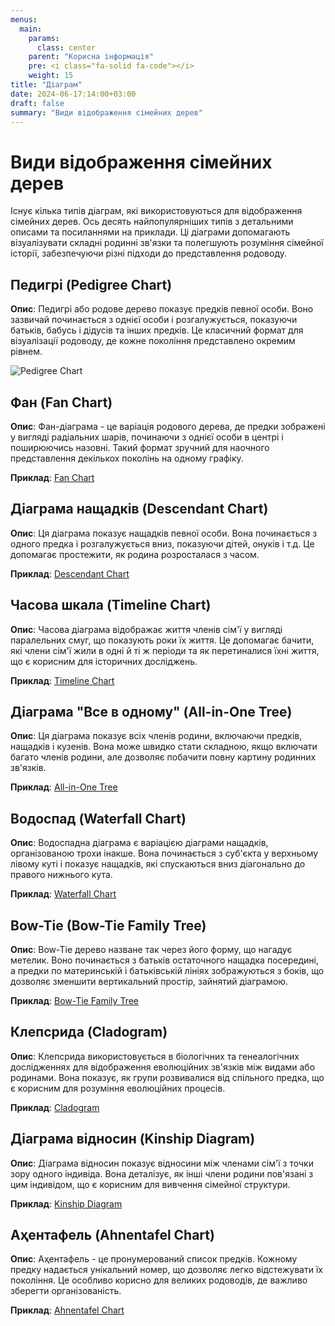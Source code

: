 ```yaml
---
menus:
  main:
    params:
      class: center
    parent: "Корисна інформація"
    pre: <i class="fa-solid fa-code"></i>
    weight: 15
title: "Діаграм"
date: 2024-06-17:14:00+03:00
draft: false
summary: "Види відображення сімейних дерев"
---
```


# Види відображення сімейних дерев

Існує кілька типів діаграм, які використовуються для відображення сімейних дерев. Ось десять найпопулярніших типів з детальними описами та посиланнями на приклади. Ці діаграми допомагають візуалізувати складні родинні зв'язки та полегшують розуміння сімейної історії, забезпечуючи різні підходи до представлення родоводу.

## Педигрі (Pedigree Chart)

**Опис**: Педигрі або родове дерево показує предків певної особи. Воно зазвичай починається з однієї особи і розгалужується, показуючи батьків, бабусь і дідусів та інших предків. Це класичний формат для візуалізації родоводу, де кожне покоління представлено окремим рівнем.

![Pedigree Chart](/images/diagrams/Pedigree-Chart.jpg)

## Фан (Fan Chart)

**Опис**: Фан-діаграма - це варіація родового дерева, де предки зображені у вигляді радіальних шарів, починаючи з однієї особи в центрі і поширюючись назовні. Такий формат зручний для наочного представлення декількох поколінь на одному графіку.

**Приклад**: [Fan Chart](https://www.treemily.com/fan-chart/)

## Діаграма нащадків (Descendant Chart)

**Опис**: Ця діаграма показує нащадків певної особи. Вона починається з одного предка і розгалужується вниз, показуючи дітей, онуків і т.д. Це допомагає простежити, як родина розросталася з часом.

**Приклад**: [Descendant Chart](https://www.familytreemagazine.com/premium/descendant-chart-templates/)

## Часова шкала (Timeline Chart)

**Опис**: Часова діаграма відображає життя членів сім'ї у вигляді паралельних смуг, що показують роки їх життя. Це допомагає бачити, які члени сім'ї жили в одні й ті ж періоди та як перетиналися їхні життя, що є корисним для історичних досліджень.

**Приклад**: [Timeline Chart](https://lucid.app/documents/view/family-timeline-chart/)

## Діаграма "Все в одному" (All-in-One Tree)

**Опис**: Ця діаграма показує всіх членів родини, включаючи предків, нащадків і кузенів. Вона може швидко стати складною, якщо включати багато членів родини, але дозволяє побачити повну картину родинних зв'язків.

**Приклад**: [All-in-One Tree](https://www.familytreemagazine.com/premium/all-in-one-tree/)

## Водоспад (Waterfall Chart)

**Опис**: Водоспадна діаграма є варіацією діаграми нащадків, організованою трохи інакше. Вона починається з суб'єкта у верхньому лівому куті і показує нащадків, які спускаються вниз діагонально до правого нижнього кута.

**Приклад**: [Waterfall Chart](https://www.treemily.com/waterfall-chart/)

## Bow-Tie (Bow-Tie Family Tree)

**Опис**: Bow-Tie дерево назване так через його форму, що нагадує метелик. Воно починається з батьків остаточного нащадка посередині, а предки по материнській і батьківській лініях зображуються з боків, що дозволяє зменшити вертикальний простір, зайнятий діаграмою.

**Приклад**: [Bow-Tie Family Tree](https://www.familytreemagazine.com/premium/bow-tie-family-tree-templates/)

## Клепсрида (Cladogram)

**Опис**: Клепсрида використовується в біологічних та генеалогічних дослідженнях для відображення еволюційних зв'язків між видами або родинами. Вона показує, як групи розвивалися від спільного предка, що є корисним для розуміння еволюційних процесів.

**Приклад**: [Cladogram](https://evolution.berkeley.edu/evolibrary/article/phylogenetics_03)

## Діаграма відносин (Kinship Diagram)

**Опис**: Діаграма відносин показує відносини між членами сім'ї з точки зору одного індивіда. Вона деталізує, як інші члени родини пов'язані з цим індивідом, що є корисним для вивчення сімейної структури.

**Приклад**: [Kinship Diagram](https://www.familytreemagazine.com/premium/kinship-diagram-templates/)

## Аҳентафель (Ahnentafel Chart)

**Опис**: Аҳентафель - це пронумерований список предків. Кожному предку надається унікальний номер, що дозволяє легко відстежувати їх покоління. Це особливо корисно для великих родоводів, де важливо зберегти організованість.

**Приклад**: [Ahnentafel Chart](https://www.familysearch.org/wiki/en/Ahnentafel)
